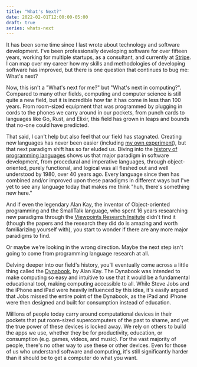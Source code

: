 ```yaml
---
title: "What's Next?"
date: 2022-02-01T12:00:00-05:00
draft: true
series: whats-next
---
```


It has been some time since I last wrote about technology and software development. I've been professionally developing software for over fifteen years, working for multiple startups, as a consultant, and currently at [Stripe](https://stripe.com). I can map over my career how my skills and methodologies of developing software has improved, but there is one question that continues to bug me: What's next?

Now, this isn't a "What's next for me?" but "What's next in computing?". Compared to many other fields, computing and computer science is still quite a new field, but it is incredible how far it has come in less than 100 years. From room-sized equipment that was programmed by plugging in cords to the phones we carry around in our pockets, from punch cards to languages like Go, Rust, and Elixir, this field has grown in leaps and bounds that no-one could have predicted.

That said, I can't help but also feel that our field has stagnated. Creating new languages has never been easier (including [my own experiment](https://github.com/jasonroelofs/language)), but that next paradigm shift has so far eluded us. Diving into the [history of programming languages](https://en.wikipedia.org/wiki/History_of_programming_languages) shows us that major paradigm in software development, from procedural and imperative languages, through object-oriented, purely functional, and logical was all fleshed out and well understood by 1980, over 40 years ago. Every language since then has combined and/or improved upon these paradigms in different ways but I've yet to see any language today that makes me think "huh, there's something new here."

And if even the legendary Alan Kay, the inventor of Object-oriented programming and the SmallTalk language, who spent 16 years researching new paradigms through the [Viewpoints Research Insitute](http://www.vpri.org/) didn't find it (though the papers and the research they did do is amazing and worth familiarizing yourself with), you start to wonder if there are any more major paradigms to find.

Or maybe we're looking in the wrong direction. Maybe the next step isn't going to come from programming language research at all.

Delving deeper into our field's history, you'll eventually come across a little thing called the [Dynabook](https://en.wikipedia.org/wiki/Dynabook), by Alan Kay. The  Dynabook was intended to make computing so easy and intuitive to use that it would be a fundamental educational tool, making computing accessible to all. While Steve Jobs and the iPhone and iPad were heavily influenced by this idea, it's easily argued that Jobs missed the entire point of the Dynabook, as the iPad and iPhone were then designed and built for consumption instead of education.

Millions of people today carry around computational devices in their pockets that put room-sized supercomputers of the past to shame, and yet the true power of these devices is locked away. We rely on others to build the apps we use, whether they be for productivity, education, or consumption (e.g. games, videos, and music). For the vast majority of people, there's no other way to use these or other devices. Even for those of us who understand software and computing, it's still significantly harder than it should be to get a computer do what you want.

